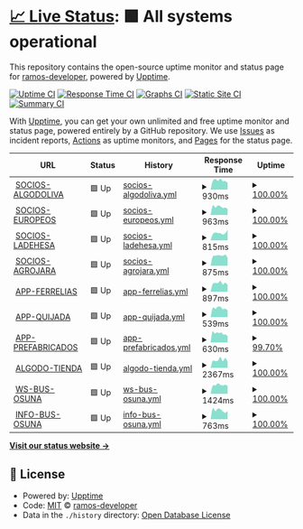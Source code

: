 # [📈 Live Status](https://ramos-developer.github.io/upptime): <!--live status--> **🟩 All systems operational**

This repository contains the open-source uptime monitor and status page for [ramos-developer](https://ramos-developer.github.io/upptime), powered by [Upptime](https://github.com/upptime/upptime).

[![Uptime CI](https://github.com/ramos-developer/upptime/workflows/Uptime%20CI/badge.svg)](https://github.com/ramos-developer/upptime/actions?query=workflow%3A%22Uptime+CI%22)
[![Response Time CI](https://github.com/ramos-developer/upptime/workflows/Response%20Time%20CI/badge.svg)](https://github.com/ramos-developer/upptime/actions?query=workflow%3A%22Response+Time+CI%22)
[![Graphs CI](https://github.com/ramos-developer/upptime/workflows/Graphs%20CI/badge.svg)](https://github.com/ramos-developer/upptime/actions?query=workflow%3A%22Graphs+CI%22)
[![Static Site CI](https://github.com/ramos-developer/upptime/workflows/Static%20Site%20CI/badge.svg)](https://github.com/ramos-developer/upptime/actions?query=workflow%3A%22Static+Site+CI%22)
[![Summary CI](https://github.com/ramos-developer/upptime/workflows/Summary%20CI/badge.svg)](https://github.com/ramos-developer/upptime/actions?query=workflow%3A%22Summary+CI%22)

With [Upptime](https://upptime.js.org), you can get your own unlimited and free uptime monitor and status page, powered entirely by a GitHub repository. We use [Issues](https://github.com/ramos-developer/upptime/issues) as incident reports, [Actions](https://github.com/ramos-developer/upptime/actions) as uptime monitors, and [Pages](https://ramos-developer.github.io/upptime) for the status page.

<!--start: status pages-->
<!-- This summary is generated by Upptime (https://github.com/upptime/upptime) -->
<!-- Do not edit this manually, your changes will be overwritten -->
<!-- prettier-ignore -->
| URL | Status | History | Response Time | Uptime |
| --- | ------ | ------- | ------------- | ------ |
| <img alt="" src="https://favicons.githubusercontent.com/socios.algodoliva.es" height="13"> [SOCIOS-ALGODOLIVA](https://socios.algodoliva.es) | 🟩 Up | [socios-algodoliva.yml](https://github.com/ramos-developer/upptime/commits/HEAD/history/socios-algodoliva.yml) | <details><summary><img alt="Response time graph" src="./graphs/socios-algodoliva/response-time-week.png" height="20"> 930ms</summary><br><a href="https://ramos-developer.github.io/upptime/history/socios-algodoliva"><img alt="Response time 1278" src="https://img.shields.io/endpoint?url=https%3A%2F%2Fraw.githubusercontent.com%2Framos-developer%2Fupptime%2FHEAD%2Fapi%2Fsocios-algodoliva%2Fresponse-time.json"></a><br><a href="https://ramos-developer.github.io/upptime/history/socios-algodoliva"><img alt="24-hour response time 902" src="https://img.shields.io/endpoint?url=https%3A%2F%2Fraw.githubusercontent.com%2Framos-developer%2Fupptime%2FHEAD%2Fapi%2Fsocios-algodoliva%2Fresponse-time-day.json"></a><br><a href="https://ramos-developer.github.io/upptime/history/socios-algodoliva"><img alt="7-day response time 930" src="https://img.shields.io/endpoint?url=https%3A%2F%2Fraw.githubusercontent.com%2Framos-developer%2Fupptime%2FHEAD%2Fapi%2Fsocios-algodoliva%2Fresponse-time-week.json"></a><br><a href="https://ramos-developer.github.io/upptime/history/socios-algodoliva"><img alt="30-day response time 1278" src="https://img.shields.io/endpoint?url=https%3A%2F%2Fraw.githubusercontent.com%2Framos-developer%2Fupptime%2FHEAD%2Fapi%2Fsocios-algodoliva%2Fresponse-time-month.json"></a><br><a href="https://ramos-developer.github.io/upptime/history/socios-algodoliva"><img alt="1-year response time 1278" src="https://img.shields.io/endpoint?url=https%3A%2F%2Fraw.githubusercontent.com%2Framos-developer%2Fupptime%2FHEAD%2Fapi%2Fsocios-algodoliva%2Fresponse-time-year.json"></a></details> | <details><summary><a href="https://ramos-developer.github.io/upptime/history/socios-algodoliva">100.00%</a></summary><a href="https://ramos-developer.github.io/upptime/history/socios-algodoliva"><img alt="All-time uptime 100.00%" src="https://img.shields.io/endpoint?url=https%3A%2F%2Fraw.githubusercontent.com%2Framos-developer%2Fupptime%2FHEAD%2Fapi%2Fsocios-algodoliva%2Fuptime.json"></a><br><a href="https://ramos-developer.github.io/upptime/history/socios-algodoliva"><img alt="24-hour uptime 100.00%" src="https://img.shields.io/endpoint?url=https%3A%2F%2Fraw.githubusercontent.com%2Framos-developer%2Fupptime%2FHEAD%2Fapi%2Fsocios-algodoliva%2Fuptime-day.json"></a><br><a href="https://ramos-developer.github.io/upptime/history/socios-algodoliva"><img alt="7-day uptime 100.00%" src="https://img.shields.io/endpoint?url=https%3A%2F%2Fraw.githubusercontent.com%2Framos-developer%2Fupptime%2FHEAD%2Fapi%2Fsocios-algodoliva%2Fuptime-week.json"></a><br><a href="https://ramos-developer.github.io/upptime/history/socios-algodoliva"><img alt="30-day uptime 100.00%" src="https://img.shields.io/endpoint?url=https%3A%2F%2Fraw.githubusercontent.com%2Framos-developer%2Fupptime%2FHEAD%2Fapi%2Fsocios-algodoliva%2Fuptime-month.json"></a><br><a href="https://ramos-developer.github.io/upptime/history/socios-algodoliva"><img alt="1-year uptime 100.00%" src="https://img.shields.io/endpoint?url=https%3A%2F%2Fraw.githubusercontent.com%2Framos-developer%2Fupptime%2FHEAD%2Fapi%2Fsocios-algodoliva%2Fuptime-year.json"></a></details>
| <img alt="" src="https://favicons.githubusercontent.com/socios.scaeuropeos.com" height="13"> [SOCIOS-EUROPEOS](https://socios.scaeuropeos.com) | 🟩 Up | [socios-europeos.yml](https://github.com/ramos-developer/upptime/commits/HEAD/history/socios-europeos.yml) | <details><summary><img alt="Response time graph" src="./graphs/socios-europeos/response-time-week.png" height="20"> 963ms</summary><br><a href="https://ramos-developer.github.io/upptime/history/socios-europeos"><img alt="Response time 937" src="https://img.shields.io/endpoint?url=https%3A%2F%2Fraw.githubusercontent.com%2Framos-developer%2Fupptime%2FHEAD%2Fapi%2Fsocios-europeos%2Fresponse-time.json"></a><br><a href="https://ramos-developer.github.io/upptime/history/socios-europeos"><img alt="24-hour response time 1139" src="https://img.shields.io/endpoint?url=https%3A%2F%2Fraw.githubusercontent.com%2Framos-developer%2Fupptime%2FHEAD%2Fapi%2Fsocios-europeos%2Fresponse-time-day.json"></a><br><a href="https://ramos-developer.github.io/upptime/history/socios-europeos"><img alt="7-day response time 963" src="https://img.shields.io/endpoint?url=https%3A%2F%2Fraw.githubusercontent.com%2Framos-developer%2Fupptime%2FHEAD%2Fapi%2Fsocios-europeos%2Fresponse-time-week.json"></a><br><a href="https://ramos-developer.github.io/upptime/history/socios-europeos"><img alt="30-day response time 937" src="https://img.shields.io/endpoint?url=https%3A%2F%2Fraw.githubusercontent.com%2Framos-developer%2Fupptime%2FHEAD%2Fapi%2Fsocios-europeos%2Fresponse-time-month.json"></a><br><a href="https://ramos-developer.github.io/upptime/history/socios-europeos"><img alt="1-year response time 937" src="https://img.shields.io/endpoint?url=https%3A%2F%2Fraw.githubusercontent.com%2Framos-developer%2Fupptime%2FHEAD%2Fapi%2Fsocios-europeos%2Fresponse-time-year.json"></a></details> | <details><summary><a href="https://ramos-developer.github.io/upptime/history/socios-europeos">100.00%</a></summary><a href="https://ramos-developer.github.io/upptime/history/socios-europeos"><img alt="All-time uptime 100.00%" src="https://img.shields.io/endpoint?url=https%3A%2F%2Fraw.githubusercontent.com%2Framos-developer%2Fupptime%2FHEAD%2Fapi%2Fsocios-europeos%2Fuptime.json"></a><br><a href="https://ramos-developer.github.io/upptime/history/socios-europeos"><img alt="24-hour uptime 100.00%" src="https://img.shields.io/endpoint?url=https%3A%2F%2Fraw.githubusercontent.com%2Framos-developer%2Fupptime%2FHEAD%2Fapi%2Fsocios-europeos%2Fuptime-day.json"></a><br><a href="https://ramos-developer.github.io/upptime/history/socios-europeos"><img alt="7-day uptime 100.00%" src="https://img.shields.io/endpoint?url=https%3A%2F%2Fraw.githubusercontent.com%2Framos-developer%2Fupptime%2FHEAD%2Fapi%2Fsocios-europeos%2Fuptime-week.json"></a><br><a href="https://ramos-developer.github.io/upptime/history/socios-europeos"><img alt="30-day uptime 100.00%" src="https://img.shields.io/endpoint?url=https%3A%2F%2Fraw.githubusercontent.com%2Framos-developer%2Fupptime%2FHEAD%2Fapi%2Fsocios-europeos%2Fuptime-month.json"></a><br><a href="https://ramos-developer.github.io/upptime/history/socios-europeos"><img alt="1-year uptime 100.00%" src="https://img.shields.io/endpoint?url=https%3A%2F%2Fraw.githubusercontent.com%2Framos-developer%2Fupptime%2FHEAD%2Fapi%2Fsocios-europeos%2Fuptime-year.json"></a></details>
| <img alt="" src="https://favicons.githubusercontent.com/socios.ladehesasca.es" height="13"> [SOCIOS-LADEHESA](https://socios.ladehesasca.es) | 🟩 Up | [socios-ladehesa.yml](https://github.com/ramos-developer/upptime/commits/HEAD/history/socios-ladehesa.yml) | <details><summary><img alt="Response time graph" src="./graphs/socios-ladehesa/response-time-week.png" height="20"> 815ms</summary><br><a href="https://ramos-developer.github.io/upptime/history/socios-ladehesa"><img alt="Response time 747" src="https://img.shields.io/endpoint?url=https%3A%2F%2Fraw.githubusercontent.com%2Framos-developer%2Fupptime%2FHEAD%2Fapi%2Fsocios-ladehesa%2Fresponse-time.json"></a><br><a href="https://ramos-developer.github.io/upptime/history/socios-ladehesa"><img alt="24-hour response time 972" src="https://img.shields.io/endpoint?url=https%3A%2F%2Fraw.githubusercontent.com%2Framos-developer%2Fupptime%2FHEAD%2Fapi%2Fsocios-ladehesa%2Fresponse-time-day.json"></a><br><a href="https://ramos-developer.github.io/upptime/history/socios-ladehesa"><img alt="7-day response time 815" src="https://img.shields.io/endpoint?url=https%3A%2F%2Fraw.githubusercontent.com%2Framos-developer%2Fupptime%2FHEAD%2Fapi%2Fsocios-ladehesa%2Fresponse-time-week.json"></a><br><a href="https://ramos-developer.github.io/upptime/history/socios-ladehesa"><img alt="30-day response time 747" src="https://img.shields.io/endpoint?url=https%3A%2F%2Fraw.githubusercontent.com%2Framos-developer%2Fupptime%2FHEAD%2Fapi%2Fsocios-ladehesa%2Fresponse-time-month.json"></a><br><a href="https://ramos-developer.github.io/upptime/history/socios-ladehesa"><img alt="1-year response time 747" src="https://img.shields.io/endpoint?url=https%3A%2F%2Fraw.githubusercontent.com%2Framos-developer%2Fupptime%2FHEAD%2Fapi%2Fsocios-ladehesa%2Fresponse-time-year.json"></a></details> | <details><summary><a href="https://ramos-developer.github.io/upptime/history/socios-ladehesa">100.00%</a></summary><a href="https://ramos-developer.github.io/upptime/history/socios-ladehesa"><img alt="All-time uptime 99.77%" src="https://img.shields.io/endpoint?url=https%3A%2F%2Fraw.githubusercontent.com%2Framos-developer%2Fupptime%2FHEAD%2Fapi%2Fsocios-ladehesa%2Fuptime.json"></a><br><a href="https://ramos-developer.github.io/upptime/history/socios-ladehesa"><img alt="24-hour uptime 100.00%" src="https://img.shields.io/endpoint?url=https%3A%2F%2Fraw.githubusercontent.com%2Framos-developer%2Fupptime%2FHEAD%2Fapi%2Fsocios-ladehesa%2Fuptime-day.json"></a><br><a href="https://ramos-developer.github.io/upptime/history/socios-ladehesa"><img alt="7-day uptime 100.00%" src="https://img.shields.io/endpoint?url=https%3A%2F%2Fraw.githubusercontent.com%2Framos-developer%2Fupptime%2FHEAD%2Fapi%2Fsocios-ladehesa%2Fuptime-week.json"></a><br><a href="https://ramos-developer.github.io/upptime/history/socios-ladehesa"><img alt="30-day uptime 99.77%" src="https://img.shields.io/endpoint?url=https%3A%2F%2Fraw.githubusercontent.com%2Framos-developer%2Fupptime%2FHEAD%2Fapi%2Fsocios-ladehesa%2Fuptime-month.json"></a><br><a href="https://ramos-developer.github.io/upptime/history/socios-ladehesa"><img alt="1-year uptime 99.77%" src="https://img.shields.io/endpoint?url=https%3A%2F%2Fraw.githubusercontent.com%2Framos-developer%2Fupptime%2FHEAD%2Fapi%2Fsocios-ladehesa%2Fuptime-year.json"></a></details>
| <img alt="" src="https://favicons.githubusercontent.com/socios.agrojara.es" height="13"> [SOCIOS-AGROJARA](https://socios.agrojara.es) | 🟩 Up | [socios-agrojara.yml](https://github.com/ramos-developer/upptime/commits/HEAD/history/socios-agrojara.yml) | <details><summary><img alt="Response time graph" src="./graphs/socios-agrojara/response-time-week.png" height="20"> 875ms</summary><br><a href="https://ramos-developer.github.io/upptime/history/socios-agrojara"><img alt="Response time 882" src="https://img.shields.io/endpoint?url=https%3A%2F%2Fraw.githubusercontent.com%2Framos-developer%2Fupptime%2FHEAD%2Fapi%2Fsocios-agrojara%2Fresponse-time.json"></a><br><a href="https://ramos-developer.github.io/upptime/history/socios-agrojara"><img alt="24-hour response time 885" src="https://img.shields.io/endpoint?url=https%3A%2F%2Fraw.githubusercontent.com%2Framos-developer%2Fupptime%2FHEAD%2Fapi%2Fsocios-agrojara%2Fresponse-time-day.json"></a><br><a href="https://ramos-developer.github.io/upptime/history/socios-agrojara"><img alt="7-day response time 875" src="https://img.shields.io/endpoint?url=https%3A%2F%2Fraw.githubusercontent.com%2Framos-developer%2Fupptime%2FHEAD%2Fapi%2Fsocios-agrojara%2Fresponse-time-week.json"></a><br><a href="https://ramos-developer.github.io/upptime/history/socios-agrojara"><img alt="30-day response time 882" src="https://img.shields.io/endpoint?url=https%3A%2F%2Fraw.githubusercontent.com%2Framos-developer%2Fupptime%2FHEAD%2Fapi%2Fsocios-agrojara%2Fresponse-time-month.json"></a><br><a href="https://ramos-developer.github.io/upptime/history/socios-agrojara"><img alt="1-year response time 882" src="https://img.shields.io/endpoint?url=https%3A%2F%2Fraw.githubusercontent.com%2Framos-developer%2Fupptime%2FHEAD%2Fapi%2Fsocios-agrojara%2Fresponse-time-year.json"></a></details> | <details><summary><a href="https://ramos-developer.github.io/upptime/history/socios-agrojara">100.00%</a></summary><a href="https://ramos-developer.github.io/upptime/history/socios-agrojara"><img alt="All-time uptime 100.00%" src="https://img.shields.io/endpoint?url=https%3A%2F%2Fraw.githubusercontent.com%2Framos-developer%2Fupptime%2FHEAD%2Fapi%2Fsocios-agrojara%2Fuptime.json"></a><br><a href="https://ramos-developer.github.io/upptime/history/socios-agrojara"><img alt="24-hour uptime 100.00%" src="https://img.shields.io/endpoint?url=https%3A%2F%2Fraw.githubusercontent.com%2Framos-developer%2Fupptime%2FHEAD%2Fapi%2Fsocios-agrojara%2Fuptime-day.json"></a><br><a href="https://ramos-developer.github.io/upptime/history/socios-agrojara"><img alt="7-day uptime 100.00%" src="https://img.shields.io/endpoint?url=https%3A%2F%2Fraw.githubusercontent.com%2Framos-developer%2Fupptime%2FHEAD%2Fapi%2Fsocios-agrojara%2Fuptime-week.json"></a><br><a href="https://ramos-developer.github.io/upptime/history/socios-agrojara"><img alt="30-day uptime 100.00%" src="https://img.shields.io/endpoint?url=https%3A%2F%2Fraw.githubusercontent.com%2Framos-developer%2Fupptime%2FHEAD%2Fapi%2Fsocios-agrojara%2Fuptime-month.json"></a><br><a href="https://ramos-developer.github.io/upptime/history/socios-agrojara"><img alt="1-year uptime 100.00%" src="https://img.shields.io/endpoint?url=https%3A%2F%2Fraw.githubusercontent.com%2Framos-developer%2Fupptime%2FHEAD%2Fapi%2Fsocios-agrojara%2Fuptime-year.json"></a></details>
| <img alt="" src="https://favicons.githubusercontent.com/app.ferreteriaelias.es" height="13"> [APP-FERRELIAS](https://app.ferreteriaelias.es) | 🟩 Up | [app-ferrelias.yml](https://github.com/ramos-developer/upptime/commits/HEAD/history/app-ferrelias.yml) | <details><summary><img alt="Response time graph" src="./graphs/app-ferrelias/response-time-week.png" height="20"> 897ms</summary><br><a href="https://ramos-developer.github.io/upptime/history/app-ferrelias"><img alt="Response time 1026" src="https://img.shields.io/endpoint?url=https%3A%2F%2Fraw.githubusercontent.com%2Framos-developer%2Fupptime%2FHEAD%2Fapi%2Fapp-ferrelias%2Fresponse-time.json"></a><br><a href="https://ramos-developer.github.io/upptime/history/app-ferrelias"><img alt="24-hour response time 911" src="https://img.shields.io/endpoint?url=https%3A%2F%2Fraw.githubusercontent.com%2Framos-developer%2Fupptime%2FHEAD%2Fapi%2Fapp-ferrelias%2Fresponse-time-day.json"></a><br><a href="https://ramos-developer.github.io/upptime/history/app-ferrelias"><img alt="7-day response time 897" src="https://img.shields.io/endpoint?url=https%3A%2F%2Fraw.githubusercontent.com%2Framos-developer%2Fupptime%2FHEAD%2Fapi%2Fapp-ferrelias%2Fresponse-time-week.json"></a><br><a href="https://ramos-developer.github.io/upptime/history/app-ferrelias"><img alt="30-day response time 1026" src="https://img.shields.io/endpoint?url=https%3A%2F%2Fraw.githubusercontent.com%2Framos-developer%2Fupptime%2FHEAD%2Fapi%2Fapp-ferrelias%2Fresponse-time-month.json"></a><br><a href="https://ramos-developer.github.io/upptime/history/app-ferrelias"><img alt="1-year response time 1026" src="https://img.shields.io/endpoint?url=https%3A%2F%2Fraw.githubusercontent.com%2Framos-developer%2Fupptime%2FHEAD%2Fapi%2Fapp-ferrelias%2Fresponse-time-year.json"></a></details> | <details><summary><a href="https://ramos-developer.github.io/upptime/history/app-ferrelias">100.00%</a></summary><a href="https://ramos-developer.github.io/upptime/history/app-ferrelias"><img alt="All-time uptime 100.00%" src="https://img.shields.io/endpoint?url=https%3A%2F%2Fraw.githubusercontent.com%2Framos-developer%2Fupptime%2FHEAD%2Fapi%2Fapp-ferrelias%2Fuptime.json"></a><br><a href="https://ramos-developer.github.io/upptime/history/app-ferrelias"><img alt="24-hour uptime 100.00%" src="https://img.shields.io/endpoint?url=https%3A%2F%2Fraw.githubusercontent.com%2Framos-developer%2Fupptime%2FHEAD%2Fapi%2Fapp-ferrelias%2Fuptime-day.json"></a><br><a href="https://ramos-developer.github.io/upptime/history/app-ferrelias"><img alt="7-day uptime 100.00%" src="https://img.shields.io/endpoint?url=https%3A%2F%2Fraw.githubusercontent.com%2Framos-developer%2Fupptime%2FHEAD%2Fapi%2Fapp-ferrelias%2Fuptime-week.json"></a><br><a href="https://ramos-developer.github.io/upptime/history/app-ferrelias"><img alt="30-day uptime 100.00%" src="https://img.shields.io/endpoint?url=https%3A%2F%2Fraw.githubusercontent.com%2Framos-developer%2Fupptime%2FHEAD%2Fapi%2Fapp-ferrelias%2Fuptime-month.json"></a><br><a href="https://ramos-developer.github.io/upptime/history/app-ferrelias"><img alt="1-year uptime 100.00%" src="https://img.shields.io/endpoint?url=https%3A%2F%2Fraw.githubusercontent.com%2Framos-developer%2Fupptime%2FHEAD%2Fapi%2Fapp-ferrelias%2Fuptime-year.json"></a></details>
| <img alt="" src="https://favicons.githubusercontent.com/qym.grupoquijada.com" height="13"> [APP-QUIJADA](https://qym.grupoquijada.com) | 🟩 Up | [app-quijada.yml](https://github.com/ramos-developer/upptime/commits/HEAD/history/app-quijada.yml) | <details><summary><img alt="Response time graph" src="./graphs/app-quijada/response-time-week.png" height="20"> 539ms</summary><br><a href="https://ramos-developer.github.io/upptime/history/app-quijada"><img alt="Response time 521" src="https://img.shields.io/endpoint?url=https%3A%2F%2Fraw.githubusercontent.com%2Framos-developer%2Fupptime%2FHEAD%2Fapi%2Fapp-quijada%2Fresponse-time.json"></a><br><a href="https://ramos-developer.github.io/upptime/history/app-quijada"><img alt="24-hour response time 582" src="https://img.shields.io/endpoint?url=https%3A%2F%2Fraw.githubusercontent.com%2Framos-developer%2Fupptime%2FHEAD%2Fapi%2Fapp-quijada%2Fresponse-time-day.json"></a><br><a href="https://ramos-developer.github.io/upptime/history/app-quijada"><img alt="7-day response time 539" src="https://img.shields.io/endpoint?url=https%3A%2F%2Fraw.githubusercontent.com%2Framos-developer%2Fupptime%2FHEAD%2Fapi%2Fapp-quijada%2Fresponse-time-week.json"></a><br><a href="https://ramos-developer.github.io/upptime/history/app-quijada"><img alt="30-day response time 521" src="https://img.shields.io/endpoint?url=https%3A%2F%2Fraw.githubusercontent.com%2Framos-developer%2Fupptime%2FHEAD%2Fapi%2Fapp-quijada%2Fresponse-time-month.json"></a><br><a href="https://ramos-developer.github.io/upptime/history/app-quijada"><img alt="1-year response time 521" src="https://img.shields.io/endpoint?url=https%3A%2F%2Fraw.githubusercontent.com%2Framos-developer%2Fupptime%2FHEAD%2Fapi%2Fapp-quijada%2Fresponse-time-year.json"></a></details> | <details><summary><a href="https://ramos-developer.github.io/upptime/history/app-quijada">100.00%</a></summary><a href="https://ramos-developer.github.io/upptime/history/app-quijada"><img alt="All-time uptime 100.00%" src="https://img.shields.io/endpoint?url=https%3A%2F%2Fraw.githubusercontent.com%2Framos-developer%2Fupptime%2FHEAD%2Fapi%2Fapp-quijada%2Fuptime.json"></a><br><a href="https://ramos-developer.github.io/upptime/history/app-quijada"><img alt="24-hour uptime 100.00%" src="https://img.shields.io/endpoint?url=https%3A%2F%2Fraw.githubusercontent.com%2Framos-developer%2Fupptime%2FHEAD%2Fapi%2Fapp-quijada%2Fuptime-day.json"></a><br><a href="https://ramos-developer.github.io/upptime/history/app-quijada"><img alt="7-day uptime 100.00%" src="https://img.shields.io/endpoint?url=https%3A%2F%2Fraw.githubusercontent.com%2Framos-developer%2Fupptime%2FHEAD%2Fapi%2Fapp-quijada%2Fuptime-week.json"></a><br><a href="https://ramos-developer.github.io/upptime/history/app-quijada"><img alt="30-day uptime 100.00%" src="https://img.shields.io/endpoint?url=https%3A%2F%2Fraw.githubusercontent.com%2Framos-developer%2Fupptime%2FHEAD%2Fapi%2Fapp-quijada%2Fuptime-month.json"></a><br><a href="https://ramos-developer.github.io/upptime/history/app-quijada"><img alt="1-year uptime 100.00%" src="https://img.shields.io/endpoint?url=https%3A%2F%2Fraw.githubusercontent.com%2Framos-developer%2Fupptime%2FHEAD%2Fapi%2Fapp-quijada%2Fuptime-year.json"></a></details>
| <img alt="" src="https://favicons.githubusercontent.com/app.grupoquijada.com" height="13"> [APP-PREFABRICADOS](https://app.grupoquijada.com) | 🟩 Up | [app-prefabricados.yml](https://github.com/ramos-developer/upptime/commits/HEAD/history/app-prefabricados.yml) | <details><summary><img alt="Response time graph" src="./graphs/app-prefabricados/response-time-week.png" height="20"> 630ms</summary><br><a href="https://ramos-developer.github.io/upptime/history/app-prefabricados"><img alt="Response time 675" src="https://img.shields.io/endpoint?url=https%3A%2F%2Fraw.githubusercontent.com%2Framos-developer%2Fupptime%2FHEAD%2Fapi%2Fapp-prefabricados%2Fresponse-time.json"></a><br><a href="https://ramos-developer.github.io/upptime/history/app-prefabricados"><img alt="24-hour response time 807" src="https://img.shields.io/endpoint?url=https%3A%2F%2Fraw.githubusercontent.com%2Framos-developer%2Fupptime%2FHEAD%2Fapi%2Fapp-prefabricados%2Fresponse-time-day.json"></a><br><a href="https://ramos-developer.github.io/upptime/history/app-prefabricados"><img alt="7-day response time 630" src="https://img.shields.io/endpoint?url=https%3A%2F%2Fraw.githubusercontent.com%2Framos-developer%2Fupptime%2FHEAD%2Fapi%2Fapp-prefabricados%2Fresponse-time-week.json"></a><br><a href="https://ramos-developer.github.io/upptime/history/app-prefabricados"><img alt="30-day response time 675" src="https://img.shields.io/endpoint?url=https%3A%2F%2Fraw.githubusercontent.com%2Framos-developer%2Fupptime%2FHEAD%2Fapi%2Fapp-prefabricados%2Fresponse-time-month.json"></a><br><a href="https://ramos-developer.github.io/upptime/history/app-prefabricados"><img alt="1-year response time 675" src="https://img.shields.io/endpoint?url=https%3A%2F%2Fraw.githubusercontent.com%2Framos-developer%2Fupptime%2FHEAD%2Fapi%2Fapp-prefabricados%2Fresponse-time-year.json"></a></details> | <details><summary><a href="https://ramos-developer.github.io/upptime/history/app-prefabricados">99.70%</a></summary><a href="https://ramos-developer.github.io/upptime/history/app-prefabricados"><img alt="All-time uptime 99.69%" src="https://img.shields.io/endpoint?url=https%3A%2F%2Fraw.githubusercontent.com%2Framos-developer%2Fupptime%2FHEAD%2Fapi%2Fapp-prefabricados%2Fuptime.json"></a><br><a href="https://ramos-developer.github.io/upptime/history/app-prefabricados"><img alt="24-hour uptime 100.00%" src="https://img.shields.io/endpoint?url=https%3A%2F%2Fraw.githubusercontent.com%2Framos-developer%2Fupptime%2FHEAD%2Fapi%2Fapp-prefabricados%2Fuptime-day.json"></a><br><a href="https://ramos-developer.github.io/upptime/history/app-prefabricados"><img alt="7-day uptime 99.70%" src="https://img.shields.io/endpoint?url=https%3A%2F%2Fraw.githubusercontent.com%2Framos-developer%2Fupptime%2FHEAD%2Fapi%2Fapp-prefabricados%2Fuptime-week.json"></a><br><a href="https://ramos-developer.github.io/upptime/history/app-prefabricados"><img alt="30-day uptime 99.69%" src="https://img.shields.io/endpoint?url=https%3A%2F%2Fraw.githubusercontent.com%2Framos-developer%2Fupptime%2FHEAD%2Fapi%2Fapp-prefabricados%2Fuptime-month.json"></a><br><a href="https://ramos-developer.github.io/upptime/history/app-prefabricados"><img alt="1-year uptime 99.69%" src="https://img.shields.io/endpoint?url=https%3A%2F%2Fraw.githubusercontent.com%2Framos-developer%2Fupptime%2FHEAD%2Fapi%2Fapp-prefabricados%2Fuptime-year.json"></a></details>
| <img alt="" src="https://favicons.githubusercontent.com/algodoliva.es" height="13"> [ALGODO-TIENDA](https://algodoliva.es/tienda/) | 🟩 Up | [algodo-tienda.yml](https://github.com/ramos-developer/upptime/commits/HEAD/history/algodo-tienda.yml) | <details><summary><img alt="Response time graph" src="./graphs/algodo-tienda/response-time-week.png" height="20"> 2367ms</summary><br><a href="https://ramos-developer.github.io/upptime/history/algodo-tienda"><img alt="Response time 2226" src="https://img.shields.io/endpoint?url=https%3A%2F%2Fraw.githubusercontent.com%2Framos-developer%2Fupptime%2FHEAD%2Fapi%2Falgodo-tienda%2Fresponse-time.json"></a><br><a href="https://ramos-developer.github.io/upptime/history/algodo-tienda"><img alt="24-hour response time 2192" src="https://img.shields.io/endpoint?url=https%3A%2F%2Fraw.githubusercontent.com%2Framos-developer%2Fupptime%2FHEAD%2Fapi%2Falgodo-tienda%2Fresponse-time-day.json"></a><br><a href="https://ramos-developer.github.io/upptime/history/algodo-tienda"><img alt="7-day response time 2367" src="https://img.shields.io/endpoint?url=https%3A%2F%2Fraw.githubusercontent.com%2Framos-developer%2Fupptime%2FHEAD%2Fapi%2Falgodo-tienda%2Fresponse-time-week.json"></a><br><a href="https://ramos-developer.github.io/upptime/history/algodo-tienda"><img alt="30-day response time 2226" src="https://img.shields.io/endpoint?url=https%3A%2F%2Fraw.githubusercontent.com%2Framos-developer%2Fupptime%2FHEAD%2Fapi%2Falgodo-tienda%2Fresponse-time-month.json"></a><br><a href="https://ramos-developer.github.io/upptime/history/algodo-tienda"><img alt="1-year response time 2226" src="https://img.shields.io/endpoint?url=https%3A%2F%2Fraw.githubusercontent.com%2Framos-developer%2Fupptime%2FHEAD%2Fapi%2Falgodo-tienda%2Fresponse-time-year.json"></a></details> | <details><summary><a href="https://ramos-developer.github.io/upptime/history/algodo-tienda">100.00%</a></summary><a href="https://ramos-developer.github.io/upptime/history/algodo-tienda"><img alt="All-time uptime 100.00%" src="https://img.shields.io/endpoint?url=https%3A%2F%2Fraw.githubusercontent.com%2Framos-developer%2Fupptime%2FHEAD%2Fapi%2Falgodo-tienda%2Fuptime.json"></a><br><a href="https://ramos-developer.github.io/upptime/history/algodo-tienda"><img alt="24-hour uptime 100.00%" src="https://img.shields.io/endpoint?url=https%3A%2F%2Fraw.githubusercontent.com%2Framos-developer%2Fupptime%2FHEAD%2Fapi%2Falgodo-tienda%2Fuptime-day.json"></a><br><a href="https://ramos-developer.github.io/upptime/history/algodo-tienda"><img alt="7-day uptime 100.00%" src="https://img.shields.io/endpoint?url=https%3A%2F%2Fraw.githubusercontent.com%2Framos-developer%2Fupptime%2FHEAD%2Fapi%2Falgodo-tienda%2Fuptime-week.json"></a><br><a href="https://ramos-developer.github.io/upptime/history/algodo-tienda"><img alt="30-day uptime 100.00%" src="https://img.shields.io/endpoint?url=https%3A%2F%2Fraw.githubusercontent.com%2Framos-developer%2Fupptime%2FHEAD%2Fapi%2Falgodo-tienda%2Fuptime-month.json"></a><br><a href="https://ramos-developer.github.io/upptime/history/algodo-tienda"><img alt="1-year uptime 100.00%" src="https://img.shields.io/endpoint?url=https%3A%2F%2Fraw.githubusercontent.com%2Framos-developer%2Fupptime%2FHEAD%2Fapi%2Falgodo-tienda%2Fuptime-year.json"></a></details>
| <img alt="" src="https://favicons.githubusercontent.com/bus.osuna.es" height="13"> [WS-BUS-OSUNA](https://bus.osuna.es) | 🟩 Up | [ws-bus-osuna.yml](https://github.com/ramos-developer/upptime/commits/HEAD/history/ws-bus-osuna.yml) | <details><summary><img alt="Response time graph" src="./graphs/ws-bus-osuna/response-time-week.png" height="20"> 1424ms</summary><br><a href="https://ramos-developer.github.io/upptime/history/ws-bus-osuna"><img alt="Response time 1369" src="https://img.shields.io/endpoint?url=https%3A%2F%2Fraw.githubusercontent.com%2Framos-developer%2Fupptime%2FHEAD%2Fapi%2Fws-bus-osuna%2Fresponse-time.json"></a><br><a href="https://ramos-developer.github.io/upptime/history/ws-bus-osuna"><img alt="24-hour response time 1586" src="https://img.shields.io/endpoint?url=https%3A%2F%2Fraw.githubusercontent.com%2Framos-developer%2Fupptime%2FHEAD%2Fapi%2Fws-bus-osuna%2Fresponse-time-day.json"></a><br><a href="https://ramos-developer.github.io/upptime/history/ws-bus-osuna"><img alt="7-day response time 1424" src="https://img.shields.io/endpoint?url=https%3A%2F%2Fraw.githubusercontent.com%2Framos-developer%2Fupptime%2FHEAD%2Fapi%2Fws-bus-osuna%2Fresponse-time-week.json"></a><br><a href="https://ramos-developer.github.io/upptime/history/ws-bus-osuna"><img alt="30-day response time 1369" src="https://img.shields.io/endpoint?url=https%3A%2F%2Fraw.githubusercontent.com%2Framos-developer%2Fupptime%2FHEAD%2Fapi%2Fws-bus-osuna%2Fresponse-time-month.json"></a><br><a href="https://ramos-developer.github.io/upptime/history/ws-bus-osuna"><img alt="1-year response time 1369" src="https://img.shields.io/endpoint?url=https%3A%2F%2Fraw.githubusercontent.com%2Framos-developer%2Fupptime%2FHEAD%2Fapi%2Fws-bus-osuna%2Fresponse-time-year.json"></a></details> | <details><summary><a href="https://ramos-developer.github.io/upptime/history/ws-bus-osuna">100.00%</a></summary><a href="https://ramos-developer.github.io/upptime/history/ws-bus-osuna"><img alt="All-time uptime 100.00%" src="https://img.shields.io/endpoint?url=https%3A%2F%2Fraw.githubusercontent.com%2Framos-developer%2Fupptime%2FHEAD%2Fapi%2Fws-bus-osuna%2Fuptime.json"></a><br><a href="https://ramos-developer.github.io/upptime/history/ws-bus-osuna"><img alt="24-hour uptime 100.00%" src="https://img.shields.io/endpoint?url=https%3A%2F%2Fraw.githubusercontent.com%2Framos-developer%2Fupptime%2FHEAD%2Fapi%2Fws-bus-osuna%2Fuptime-day.json"></a><br><a href="https://ramos-developer.github.io/upptime/history/ws-bus-osuna"><img alt="7-day uptime 100.00%" src="https://img.shields.io/endpoint?url=https%3A%2F%2Fraw.githubusercontent.com%2Framos-developer%2Fupptime%2FHEAD%2Fapi%2Fws-bus-osuna%2Fuptime-week.json"></a><br><a href="https://ramos-developer.github.io/upptime/history/ws-bus-osuna"><img alt="30-day uptime 100.00%" src="https://img.shields.io/endpoint?url=https%3A%2F%2Fraw.githubusercontent.com%2Framos-developer%2Fupptime%2FHEAD%2Fapi%2Fws-bus-osuna%2Fuptime-month.json"></a><br><a href="https://ramos-developer.github.io/upptime/history/ws-bus-osuna"><img alt="1-year uptime 100.00%" src="https://img.shields.io/endpoint?url=https%3A%2F%2Fraw.githubusercontent.com%2Framos-developer%2Fupptime%2FHEAD%2Fapi%2Fws-bus-osuna%2Fuptime-year.json"></a></details>
| <img alt="" src="https://favicons.githubusercontent.com/info.osuna.es" height="13"> [INFO-BUS-OSUNA](https://info.osuna.es) | 🟩 Up | [info-bus-osuna.yml](https://github.com/ramos-developer/upptime/commits/HEAD/history/info-bus-osuna.yml) | <details><summary><img alt="Response time graph" src="./graphs/info-bus-osuna/response-time-week.png" height="20"> 763ms</summary><br><a href="https://ramos-developer.github.io/upptime/history/info-bus-osuna"><img alt="Response time 737" src="https://img.shields.io/endpoint?url=https%3A%2F%2Fraw.githubusercontent.com%2Framos-developer%2Fupptime%2FHEAD%2Fapi%2Finfo-bus-osuna%2Fresponse-time.json"></a><br><a href="https://ramos-developer.github.io/upptime/history/info-bus-osuna"><img alt="24-hour response time 876" src="https://img.shields.io/endpoint?url=https%3A%2F%2Fraw.githubusercontent.com%2Framos-developer%2Fupptime%2FHEAD%2Fapi%2Finfo-bus-osuna%2Fresponse-time-day.json"></a><br><a href="https://ramos-developer.github.io/upptime/history/info-bus-osuna"><img alt="7-day response time 763" src="https://img.shields.io/endpoint?url=https%3A%2F%2Fraw.githubusercontent.com%2Framos-developer%2Fupptime%2FHEAD%2Fapi%2Finfo-bus-osuna%2Fresponse-time-week.json"></a><br><a href="https://ramos-developer.github.io/upptime/history/info-bus-osuna"><img alt="30-day response time 737" src="https://img.shields.io/endpoint?url=https%3A%2F%2Fraw.githubusercontent.com%2Framos-developer%2Fupptime%2FHEAD%2Fapi%2Finfo-bus-osuna%2Fresponse-time-month.json"></a><br><a href="https://ramos-developer.github.io/upptime/history/info-bus-osuna"><img alt="1-year response time 737" src="https://img.shields.io/endpoint?url=https%3A%2F%2Fraw.githubusercontent.com%2Framos-developer%2Fupptime%2FHEAD%2Fapi%2Finfo-bus-osuna%2Fresponse-time-year.json"></a></details> | <details><summary><a href="https://ramos-developer.github.io/upptime/history/info-bus-osuna">100.00%</a></summary><a href="https://ramos-developer.github.io/upptime/history/info-bus-osuna"><img alt="All-time uptime 100.00%" src="https://img.shields.io/endpoint?url=https%3A%2F%2Fraw.githubusercontent.com%2Framos-developer%2Fupptime%2FHEAD%2Fapi%2Finfo-bus-osuna%2Fuptime.json"></a><br><a href="https://ramos-developer.github.io/upptime/history/info-bus-osuna"><img alt="24-hour uptime 100.00%" src="https://img.shields.io/endpoint?url=https%3A%2F%2Fraw.githubusercontent.com%2Framos-developer%2Fupptime%2FHEAD%2Fapi%2Finfo-bus-osuna%2Fuptime-day.json"></a><br><a href="https://ramos-developer.github.io/upptime/history/info-bus-osuna"><img alt="7-day uptime 100.00%" src="https://img.shields.io/endpoint?url=https%3A%2F%2Fraw.githubusercontent.com%2Framos-developer%2Fupptime%2FHEAD%2Fapi%2Finfo-bus-osuna%2Fuptime-week.json"></a><br><a href="https://ramos-developer.github.io/upptime/history/info-bus-osuna"><img alt="30-day uptime 100.00%" src="https://img.shields.io/endpoint?url=https%3A%2F%2Fraw.githubusercontent.com%2Framos-developer%2Fupptime%2FHEAD%2Fapi%2Finfo-bus-osuna%2Fuptime-month.json"></a><br><a href="https://ramos-developer.github.io/upptime/history/info-bus-osuna"><img alt="1-year uptime 100.00%" src="https://img.shields.io/endpoint?url=https%3A%2F%2Fraw.githubusercontent.com%2Framos-developer%2Fupptime%2FHEAD%2Fapi%2Finfo-bus-osuna%2Fuptime-year.json"></a></details>

<!--end: status pages-->

[**Visit our status website →**](https://ramos-developer.github.io/upptime)

## 📄 License

- Powered by: [Upptime](https://github.com/upptime/upptime)
- Code: [MIT](./LICENSE) © [ramos-developer](https://ramos-developer.github.io/upptime)
- Data in the `./history` directory: [Open Database License](https://opendatacommons.org/licenses/odbl/1-0/)
